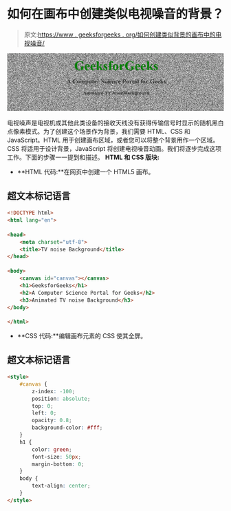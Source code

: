 # 如何在画布中创建类似电视噪音的背景？

> 原文:[https://www . geeksforgeeks . org/如何创建类似背景的画布中的电视噪音/](https://www.geeksforgeeks.org/how-to-create-background-like-tv-noise-in-a-canvas/)

![](img/2865725993c44d1efb8d8000f5a9e4a8.png)

电视噪声是电视机或其他此类设备的接收天线没有获得传输信号时显示的随机黑白点像素模式。为了创建这个场景作为背景，我们需要 HTML、CSS 和 JavaScript。HTML 用于创建画布区域，或者您可以将整个背景用作一个区域。CSS 将适用于设计背景，JavaScript 将创建电视噪音动画。我们将逐步完成这项工作。下面的步骤一一提到和描述。
**HTML 和 CSS 版块:**

*   **HTML 代码:**在网页中创建一个 HTML5 画布。

## 超文本标记语言

```html
<!DOCTYPE html>
<html lang="en">

<head>
    <meta charset="utf-8">
    <title>TV noise Background</title>
</head>

<body>
    <canvas id="canvas"></canvas>
    <h1>GeeksforGeeks</h1>
    <h2>A Computer Science Portal for Geeks</h2>
    <h3>Animated TV noise Background</h3>
</body>

</html>
```

*   **CSS 代码:**编辑画布元素的 CSS 使其全屏。

## 超文本标记语言

```html
<style>
    #canvas {
        z-index: -100;
        position: absolute;
        top: 0;
        left: 0;
        opacity: 0.8;
        background-color: #fff;
    }
    h1 {
        color: green;
        font-size: 50px;
        margin-bottom: 0;
    }
    body {
        text-align: center;
    }
</style>
```